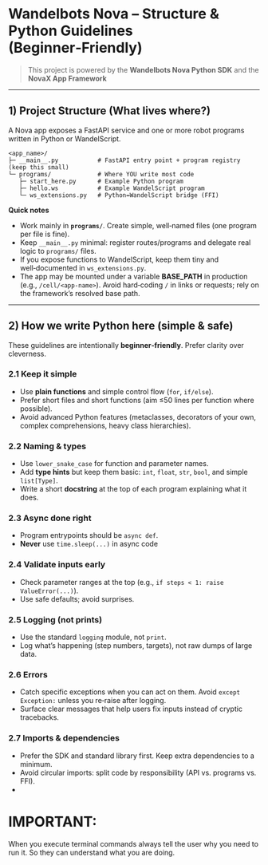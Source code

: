 # Wandelbots Nova – Structure & Python Guidelines (Beginner‑Friendly)

> This project is powered by the **Wandelbots Nova Python SDK** and the **NovaX App Framework**

---

## 1) Project Structure (What lives where?)

A Nova app exposes a FastAPI service and one or more robot programs written in Python or WandelScript.

```
<app_name>/
├─ __main__.py           # FastAPI entry point + program registry (keep this small)
└─ programs/             # Where YOU write most code
   ├─ start_here.py      # Example Python program
   ├─ hello.ws           # Example WandelScript program
   └─ ws_extensions.py   # Python↔WandelScript bridge (FFI)
```

**Quick notes**

* Work mainly in **`programs/`**. Create simple, well‑named files (one program per file is fine).
* Keep `__main__.py` minimal: register routes/programs and delegate real logic to `programs/` files.
* If you expose functions to WandelScript, keep them tiny and well‑documented in `ws_extensions.py`.
* The app may be mounted under a variable **BASE\_PATH** in production (e.g., `/cell/<app-name>`). Avoid hard‑coding `/` in links or requests; rely on the framework’s resolved base path.

---

## 2) How we write Python here (simple & safe)

These guidelines are intentionally **beginner‑friendly**. Prefer clarity over cleverness.

### 2.1 Keep it simple

* Use **plain functions** and simple control flow (`for`, `if/else`).
* Prefer short files and short functions (aim ≤50 lines per function where possible).
* Avoid advanced Python features (metaclasses, decorators of your own, complex comprehensions, heavy class hierarchies).

### 2.2 Naming & types

* Use `lower_snake_case` for function and parameter names.
* Add **type hints** but keep them basic: `int`, `float`, `str`, `bool`, and simple `list[Type]`.
* Write a short **docstring** at the top of each program explaining what it does.

### 2.3 Async done right

* Program entrypoints should be `async def`.
* **Never** use `time.sleep(...)` in async code

### 2.4 Validate inputs early

* Check parameter ranges at the top (e.g., `if steps < 1: raise ValueError(...)`).
* Use safe defaults; avoid surprises.

### 2.5 Logging (not prints)

* Use the standard `logging` module, not `print`.
* Log what’s happening (step numbers, targets), not raw dumps of large data.

### 2.6 Errors

* Catch specific exceptions when you can act on them. Avoid `except Exception:` unless you re‑raise after logging.
* Surface clear messages that help users fix inputs instead of cryptic tracebacks.

### 2.7 Imports & dependencies

* Prefer the SDK and standard library first. Keep extra dependencies to a minimum.
* Avoid circular imports: split code by responsibility (API vs. programs vs. FFI).
*


# IMPORTANT:
When you execute terminal commands always tell the user why you need to run it.
So they can understand what you are doing.
